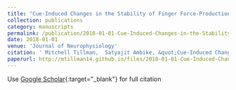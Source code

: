 ```yaml
---
title: "Cue-Induced Changes in the Stability of Finger Force-Production Tasks Revealed by the Uncontrolled Manifold Analysis"
collection: publications
category: manuscripts
permalink: /publication/2018-01-01-Cue-Induced-Changes-in-the-Stability-of-Finger-Force-Production-Tasks-Revealed-by-the-Uncontrolled-Manifold-Analysis
date: 2018-01-01
venue: 'Journal of Neurophysiology'
citation: ' Mitchell Tillman,  Satyajit Ambike, &quot;Cue-Induced Changes in the Stability of Finger Force-Production Tasks Revealed by the Uncontrolled Manifold Analysis.&quot; Journal of Neurophysiology, 2018.'
paperurl: http://mtillman14.github.io/files/2018-01-01-Cue-Induced-Changes-in-the-Stability-of-Finger-Force-Production-Tasks-Revealed-by-the-Uncontrolled-Manifold-Analysis.pdf
---
```

Use [Google Scholar](https://scholar.google.com/scholar?q=Cue+Induced+Changes+in+the+Stability+of+Finger+Force+Production+Tasks+Revealed+by+the+Uncontrolled+Manifold+Analysis){:target="_blank"} for full citation